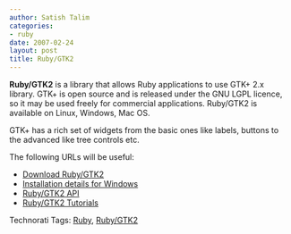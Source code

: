 ```yaml
---
author: Satish Talim
categories:
- ruby
date: 2007-02-24
layout: post
title: Ruby/GTK2
---
```


**Ruby/GTK2** is a library that allows Ruby applications to use GTK+ 2.x
library. GTK+ is open source and is released under the GNU LGPL licence,
so it may be used freely for commercial applications. Ruby/GTK2 is
available on Linux, Windows, Mac OS.<!--more-->

GTK+ has a rich set of widgets from the basic ones like labels, buttons
to the advanced like tree controls etc.

The following URLs will be useful:

-   [Download
    Ruby/GTK2](http://sourceforge.net/project/downloading.php?groupname=ruby-gnome2&filename=ruby-gnome2-0.16.0-1-i386-mswin32.exe&use_mirror=nchc)
-   [Installation details for
    Windows](http://ruby-gnome2.sourceforge.jp/hiki.cgi?Install+Guide+for+Windows)
-   [Ruby/GTK2
    API](http://ruby-gnome2.sourceforge.jp/hiki.cgi?Ruby-GNOME2+API+Reference)
-   [Ruby/GTK2
    Tutorials](http://ruby-gnome2.sourceforge.jp/hiki.cgi?tutorials)

Technorati Tags: [Ruby](http://technorati.com/tag/Ruby),
[Ruby/GTK2](http://technorati.com/tag/Ruby%2FGTK2)
